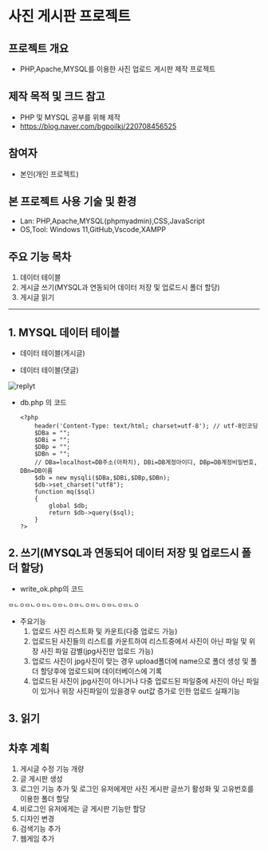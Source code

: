# 사진 게시판 프로젝트
## 프로젝트 개요
* PHP,Apache,MYSQL를 이용한 사진 업로드 게시판 제작 프로젝트
## 제작 목적 및 크드 참고
* PHP 및 MYSQL 공부를 위해 제작
* https://blog.naver.com/bgpoilkj/220708456525
## 참여자
* 본인(개인 프로젝트)
## 본 프로젝트 사용 기술 및 환경
* Lan: PHP,Apache,MYSQL(phpmyadmin),CSS,JavaScript
* OS,Tool: Windows 11,GitHub,Vscode,XAMPP
## 주요 기능 목차
1. 데이터 테이블
2. 게시글 쓰기(MYSQL과 연동되어 데이터 저장 및 업로드시 폴더 할당)
3. 게시글 읽기
****
## 1. MYSQL 데이터 테이블
  * 데이터 테이블(게시글)



  * 데이터 테이블(댓글)

![replyt](https://github.com/KSL78/PHPboard/assets/53367924/5ec51a43-e778-4c6e-9fde-c316325874c8)

  * db.php 의 코드

        <?php
	        header('Content-Type: text/html; charset=utf-8'); // utf-8인코딩
	        $DBa = "";
	        $DBi = "";
	        $DBp = "";
	        $DBn = "";
	        // DBa=localhost=DB주소(아파치), DBi=DB계정아이디, DBp=DB계정비밀번호, DBn=DB이름
	        $db = new mysqli($DBa,$DBi,$DBp,$DBn); 
	        $db->set_charset("utf8");
	        function mq($sql)
	        {
		        global $db;
		        return $db->query($sql);
	        }
        ?>


## 2. 쓰기(MYSQL과 연동되어 데이터 저장 및 업로드시 폴더 할당)
  * write_ok.php의 코드

```
ㅁㄴㅇㅁㄴㅇㅁㄴㅇㅁㄴㅇㅁㄴㅇㅁㄴㅇㅁㄴㅇㅁㄴㅇ
```
  * 주요기능
    1. 업로드 사진 리스트화 및 카운트(다중 업로드 가능)
    2. 업로드된 사진들의 리스트를 카운트하여 리스트중에서 사진이 아닌 파일 및 위장 사진 파일 감별(jpg사진만 업로드 가능)
    3. 업로드 사진이 jpg사진이 맞는 경우 upload폴더에 name으로 폴더 생성 및 폴더 할당후에 업로드되며 데이터베이스에 기록
    4. 업로드된 사진이 jpg사진이 아니거나 다중 업로드된 파일중에 사진이 아닌 파일이 있거나 위장 사진파일이 있을경우 out값 증가로 인한 업로드 실패기능
## 3. 읽기

## 차후 계획
1. 게시글 수정 기능 개량
2. 글 게시판 생성
3. 로그인 기능 추가 및 로그인 유저에게만 사진 게시판 글쓰기 활성화 및 고유번호를 이용한 폴더 할당
4. 비로그인 유저에게는 글 게시판 기능만 할당
5. 디자인 변경
6. 검색기능 추가
7. 웹게임 추가
